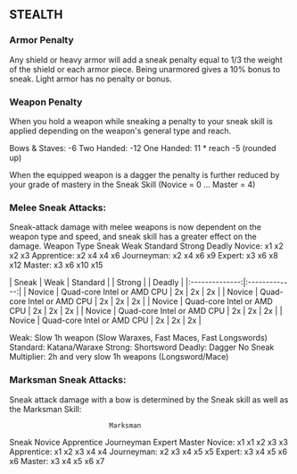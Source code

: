 ## STEALTH

### Armor Penalty
Any shield or heavy armor will add a sneak penalty equal to 1/3 the weight of the shield or each armor piece. Being unarmored gives a 10% bonus to sneak. Light armor has no penalty or bonus.

### Weapon Penalty
When you hold a weapon while sneaking a penalty to your sneak skill is applied depending on the weapon's general type and reach.

Bows & Staves: -6
Two Handed:  -12
One Handed: 11 * reach -5 (rounded up)

When the equipped weapon is a dagger the penalty is further reduced by your grade of mastery in the Sneak Skill
(Novice = 0 ... Master = 4)

### Melee Sneak Attacks:
Sneak-attack damage with melee weapons is now dependent on the weapon type and speed, and sneak skill has a greater effect on the damage.
                           Weapon Type
Sneak              Weak Standard Strong Deadly
Novice:            x1    x2      x2      x3
Apprentice:        x2    x4      x4      x6
Journeyman:        x2    x4      x6      x9
Expert:            x3    x6      x8      x12
Master:            x3    x6      x10     x15 

| Sneak    | Weak | Standard | | Strong | | Deadly |
|:--------------:|:-------------:|
| Novice | Quad-core Intel or AMD CPU | 2x | 2x | 2x |
| Novice | Quad-core Intel or AMD CPU | 2x | 2x | 2x |
| Novice | Quad-core Intel or AMD CPU | 2x | 2x | 2x |
| Novice | Quad-core Intel or AMD CPU | 2x | 2x | 2x |
| Novice | Quad-core Intel or AMD CPU | 2x | 2x | 2x |

Weak: Slow 1h weapon (Slow Waraxes, Fast Maces, Fast Longswords)
Standard: Katana/Waraxe
Strong: Shortsword
Deadly: Dagger
No Sneak Multiplier: 2h and very slow 1h weapons (Longsword/Mace)

### Marksman Sneak Attacks:
Sneak attack damage with a bow is determined by the Sneak skill
as well as the Marksman Skill:

                             Marksman
Sneak                Novice Apprentice Journeyman Expert Master
Novice:               x1     x1         x2         x3     x3
Apprentice:           x1     x2         x3         x4     x4
Journeyman:           x2     x3         x4         x5     x5
Expert:               x3     x4         x5         x6     x6
Master:               x3     x4         x5         x6     x7
